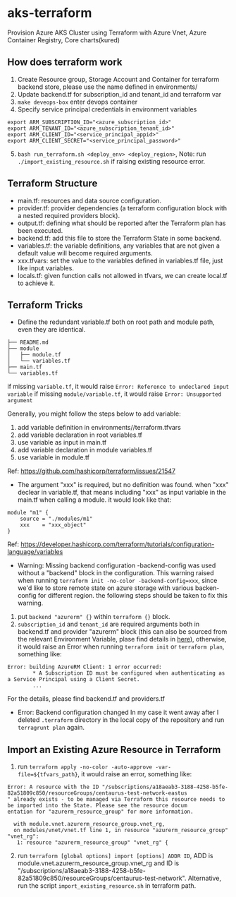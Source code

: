 # aks-terraform
Provision Azure AKS Cluster using Terraform with Azure Vnet, Azure Container Registry, Core charts(kured)

## How does terraform work
1. Create Resource group, Storage Account and Container for terraform backend store, please use the name defined in environments/<region>
2. Update backend.tf for subscription_id and tenant_id and terraform var
3. `make deveops-box` enter devops container
4. Specify service principal credentials in environment variables
```
export ARM_SUBSCRIPTION_ID="<azure_subscription_id>"
export ARM_TENANT_ID="<azure_subscription_tenant_id>"
export ARM_CLIENT_ID="<service_principal_appid>"
export ARM_CLIENT_SECRET="<service_principal_password>"
```
5. `bash run_terraform.sh <deploy_env> <deploy_region>`, Note: run `./import_existing_resource.sh` if raising existing resource error.

## Terraform Structure
- main.tf: resources and data source configuration.
- provider.tf: provider dependencies (a terraform configuration block with a nested required providers block).
- output.tf: defining what should be reported after the Terraform plan has been executed.
- backend.tf: add this file to store the Terraform State in some backend.
- variables.tf: the variable definitions, any variables that are not given a default value will become required arguments.
- xxx.tfvars: set the value to the variables defined in variables.tf file, just like input variables.
- locals.tf: given function calls not allowed in tfvars, we can create local.tf to achieve it.

## Terraform Tricks
- Define the redundant variable.tf both on root path and module path, even they are identical.
```
├── README.md
├── module
│   ├── module.tf
│   └── variables.tf     
├── main.tf
└── variables.tf
```
if missing `variable.tf`, it would raise `Error: Reference to undeclared input variable`
if missing `module/variable.tf`, it would raise `Error: Unsupported argument`

Generally, you might follow the steps below to add variable:
1. add variable definition in environments/<env>/terraform.tfvars
2. add variable declaration in root variables.tf
3. use variable as input in main.tf
4. add variable declaration in module variables.tf
5. use variable in module.tf

Ref: https://github.com/hashicorp/terraform/issues/21547

- The argument "xxx" is required, but no definition was found.
when "xxx" declear in variable.tf, that means including "xxx" as input variable in the main.tf when calling a module. it would look like that:
```
module "m1" {
    source = "./modules/m1"
    xxx    = "xxx_object"
}
```

Ref: https://developer.hashicorp.com/terraform/tutorials/configuration-language/variables

- Warning: Missing backend configuration -backend-config was used without a "backend" block in the configuration.
This warning raised when running `terraform init -no-color -backend-config=xxx`, since we'd like to store remote state on azure storage with various backen-config for different region. the following steps should be taken to fix this warning.
1. put `backend "azurerm" {}` within `terraform {}` block.
2. `subscription_id` and `tenant_id` are required arguments both in backend.tf and provider "azurerm" block (this can also be sourced from the relevant Environment Variable, plase find details in [here](https://registry.terraform.io/providers/hashicorp/azurerm/latest/docs)), otherwise, it would raise an Error when running `terraform init` or `terraform plan`, something like:
```
Error: building AzureRM Client: 1 error occurred:
        * A Subscription ID must be configured when authenticating as a Service Principal using a Client Secret.
        ...
```
For the details, please find backend.tf and providers.tf

- Error: Backend configuration changed
In my case it went away after I deleted `.terraform` directory in the local copy of the repository and run `terragrunt plan` again.

## Import an Existing Azure Resource in Terraform
1. run `terraform apply -no-color -auto-approve -var-file=${tfvars_path}`, it would raise an error, something like: 
```
Error: A resource with the ID "/subscriptions/a18aeab3-3188-4258-b5fe-82a51809c850/resourceGroups/centaurus-test-network-eastus
" already exists - to be managed via Terraform this resource needs to be imported into the State. Please see the resource docum
entation for "azurerm_resource_group" for more information.

  with module.vnet.azurerm_resource_group.vnet_rg,
  on modules/vnet/vnet.tf line 1, in resource "azurerm_resource_group" "vnet_rg":
   1: resource "azurerm_resource_group" "vnet_rg" {
```
2. run `terraform [global options] import [options] ADDR ID`, ADD is module.vnet.azurerm_resource_group.vnet_rg and ID is "/subscriptions/a18aeab3-3188-4258-b5fe-82a51809c850/resourceGroups/centaurus-test-network". Alternative, run the script `import_existing_resource.sh` in terraform path.
